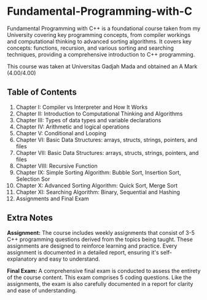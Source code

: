 # Fundamental-Programming-with-C
Fundamental Programming with C++ is a foundational course taken from my University covering key programming concepts, from compiler workings and computational thinking to advanced sorting algorithms. It covers key concepts: functions, recursion, and various sorting and searching techniques, providing a comprehensive introduction to C++ programming.

This course was taken at Universitas Gadjah Mada and obtained an A Mark (4.00/4.00)

## Table of Contents

1.  Chapter I: Compiler vs Interpreter and How It Works
2.  Chapter II: Introduction to Computational Thinking and Algorithms
3.  Chapter III: Types of data types and variable declarations
4.  Chapter IV: Arithmetic and logical operations
5.  Chapter V: Conditional and Looping
6.  Chapter VI: Basic Data Structures: arrays, structs, strings, pointers, and files
7.  Chapter VII:  Basic Data Structures: arrays, structs, strings, pointers, and files
8.  Chapter VIII: Recursive Function
9.  Chapter IX: Simple Sorting Algorithm: Bubble Sort, Insertion Sort, Selection Sor
10. Chapter X: Advanced Sorting Algorithm: Quick Sort, Merge Sort
11. Chapter XI: Searching Algorithm: Binary, Sequential and Hashing
12. Assignments and Final Exam

## Extra Notes
**Assignment:** The course includes weekly assignments that consist of 3-5 C++ programming questions derived from the topics being taught. These assignments are designed to reinforce learning and practice. Every assignment is documented in a detailed report, ensuring it's self-explanatory and easy to understand.

**Final Exam:** A comprehensive final exam is conducted to assess the entirety of the course content. This exam comprises 5 coding questions. Like the assignments, the exam is also carefully documented in a report for clarity and ease of understanding.
